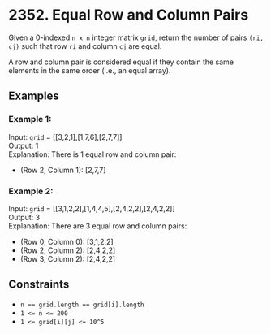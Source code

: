 # 2352. Equal Row and Column Pairs
Given a 0-indexed `n x n` integer matrix `grid`, return the number of pairs `(ri, cj)` such that row
`ri` and column `cj` are equal.

A row and column pair is considered equal if they contain the same elements in the same order (i.e.,
an equal array).

## Examples

### Example 1:

Input: `grid` = [[3,2,1],[1,7,6],[2,7,7]]  
Output: 1  
Explanation: There is 1 equal row and column pair:  
- (Row 2, Column 1): [2,7,7]

### Example 2:

Input: `grid` = [[3,1,2,2],[1,4,4,5],[2,4,2,2],[2,4,2,2]]  
Output: 3  
Explanation: There are 3 equal row and column pairs:  
- (Row 0, Column 0): [3,1,2,2]  
- (Row 2, Column 2): [2,4,2,2]  
- (Row 3, Column 2): [2,4,2,2]

## Constraints

- `n == grid.length == grid[i].length`
- `1 <= n <= 200`
- `1 <= grid[i][j] <= 10^5`

